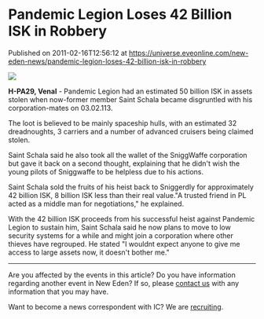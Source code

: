 # Pandemic Legion Loses 42 Billion ISK in Robbery
Published on 2011-02-16T12:56:12 at https://universe.eveonline.com/new-eden-news/pandemic-legion-loses-42-billion-isk-in-robbery

![](http://www.eve-ic.net/media/assets/icarticlebanner.png)  
  
 **H-PA29, Venal** \- Pandemic Legion had an estimated 50 billion ISK in assets stolen when now-former member Saint Schala became disgruntled with his corporation-mates on 03.02.113.   
  
The loot is believed to be mainly spaceship hulls, with an estimated 32 dreadnoughts, 3 carriers and a number of advanced cruisers being claimed stolen.   
  
Saint Schala said he also took all the wallet of the SniggWaffe corporation but gave it back on a second thought, explaining that he didn't wish the young pilots of Sniggwaffe to be helpless due to his actions.   
  
Saint Schala sold the fruits of his heist back to Sniggerdly for approximately 42 billion ISK, 8 billion ISK less than their real value.​ "A trusted friend in PL acted as a middle man for negotiations," he explained.   
  
With the 42 billion ISK proceeds from his successful heist against Pandemic Legion to sustain him, Saint Schala said he now plans to move to low security systems for a while and might join a corporation where other thieves have regrouped. He stated "I wouldnt expect anyone to give me access to large assets now, it doesn't bother me."

* * *

Are you affected by the events in this article? Do you have information regarding another event in New Eden? If so, please [contact us](http://www.eveonline.com/news.asp?a=submitrp) with any information that you may have.  
  
Want to become a news correspondent with IC? We are [recruiting](http://www.eveonline.com/isd.asp).
